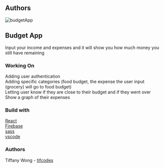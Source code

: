 ## Authors
![budgetApp](https://github.com/tifcodes/tiffanyWongProjectFive/blob/master/src/asset/Screenshot_2019-12-14%20React%20App.png)

## Budget App

Input your income and expenses and it will show you how much money you still have remaining

### Working On
Adding user authentication <br>
Adding specific categories (food budget, the expense the user input (grocery) will go to food budget)<br>
Letting user know if they are close to their budget and if they went over <br>
Show a graph of their expenses <br>

### Build with 

[React](https://github.com/facebook/react) </br>
[Firebase](https://firebase.google.com/) </br>
[sass](https://sass-lang.com/) </br>
[vscode](https://code.visualstudio.com/) </br>

### Authors
Tiffany Wong - [tifcodes](https://github.com/tifcodes)
